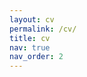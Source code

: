 ```yaml
---
layout: cv
permalink: /cv/
title: cv
nav: true
nav_order: 2
---
```


<!-- <object data="../assets/pdf/cv.pdf" width="100%" height="1000px" type='application/pdf'></object> -->
<div id="pdf-container"></div>
